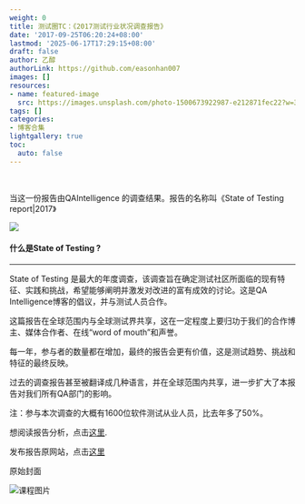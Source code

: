 ```yaml
---
weight: 0
title: 测试圈TC：《2017测试行业状况调查报告》
date: '2017-09-25T06:20:24+08:00'
lastmod: '2025-06-17T17:29:15+08:00'
draft: false
author: 乙醇
authorLink: https://github.com/easonhan007
images: []
resources:
- name: featured-image
  src: https://images.unsplash.com/photo-1500673922987-e212871fec22?w=300
tags: []
categories:
- 博客合集
lightgallery: true
toc:
  auto: false
---
```



<br>

当这一份报告由QAIntelligence 的调查结果。报告的名称叫《State of Testing report|2017》

![](http://img.testclass.net/state-of-testing-cover2017.png)


#### 什么是State of Testing ?
----

State of Testing 是最大的年度调查，该调查旨在确定测试社区所面临的现有特征、实践和挑战，希望能够阐明并激发对改进的富有成效的讨论。这是QA Intelligence博客的倡议，并与测试人员合作。

这篇报告在全球范围内与全球测试界共享，这在一定程度上要归功于我们的合作博主、媒体合作者、在线“word of mouth”和声誉。

每一年，参与者的数量都在增加，最终的报告会更有价值，这是测试趋势、挑战和特征的最终反映。

过去的调查报告甚至被翻译成几种语言，并在全球范围内共享，进一步扩大了本报告对我们所有QA部门的影响。

注：参与本次调查的大概有1600位软件测试从业人员，比去年多了50%。

想阅读报告分析，点击[这里](http://mp.weixin.qq.com/s/qInA3IwFku9CPdZwTKlzqg).

发布报告原网站，点击[这里](http://qablog.practitest.com/state-of-testing/)




原始封面

![课程图片](https://images.unsplash.com/photo-1500673922987-e212871fec22?w=300)

